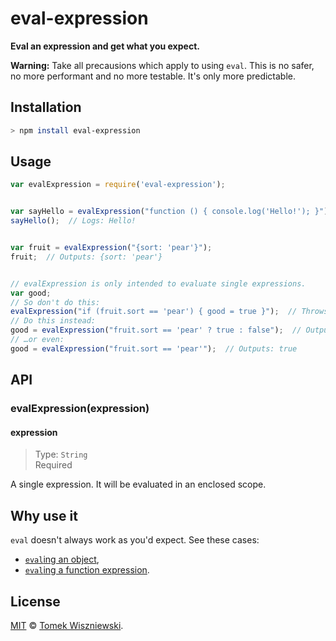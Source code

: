 eval-expression
===============

**Eval an expression and get what you expect.**

**Warning:** Take all precausions which apply to using `eval`. This is no safer, no more performant and no more testable. It's only more predictable.




Installation
------------


```sh
> npm install eval-expression
```




Usage
-----

```js
var evalExpression = require('eval-expression');


var sayHello = evalExpression("function () { console.log('Hello!'); }");
sayHello();  // Logs: Hello!


var fruit = evalExpression("{sort: 'pear'}");
fruit;  // Outputs: {sort: 'pear'}


// evalExpression is only intended to evaluate single expressions.
var good;
// So don't do this:
evalExpression("if (fruit.sort == 'pear') { good = true }");  // Throws an error
// Do this instead:
good = evalExpression("fruit.sort == 'pear' ? true : false");  // Outputs: true
// …or even:
good = evalExpression("fruit.sort == 'pear'");  // Outputs: true
```




API
---

### evalExpression(expression)
#### expression
> Type: `String`  
> Required

A single expression. It will be evaluated in an enclosed scope.




Why use it
----------

`eval` doesn't always work as you'd expect. See these cases:

- [`eval`ing an object](http://stackoverflow.com/q/964397/2816199),
- [`eval`ing a function expression](http://stackoverflow.com/q/2760953/2816199).




License
-------

[MIT][] © [Tomek Wiszniewski][].




<!-- Links -->
[MIT]: ./License.md
[Tomek Wiszniewski]: https://github.com/tomekwi
